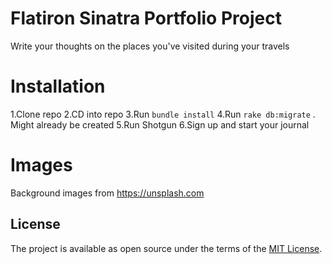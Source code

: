 # Flatiron Sinatra Portfolio Project 

Write your thoughts on the places you've visited during your travels 

# Installation 

1.Clone repo
2.CD into repo 
3.Run `bundle install`
4.Run `rake db:migrate`
    . Might already be created
5.Run Shotgun
6.Sign up and start your journal

# Images
Background images from https://unsplash.com

## License

The project is available as open source under the terms of the [MIT License](https://opensource.org/licenses/MIT).

